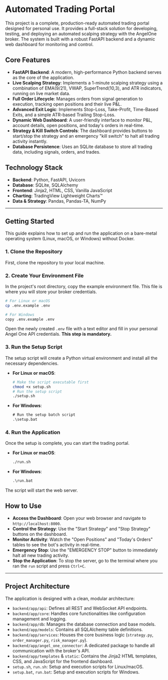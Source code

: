 # Automated Trading Portal

This project is a complete, production-ready automated trading portal designed for personal use. It provides a full-stack solution for developing, testing, and deploying an automated scalping strategy with the AngelOne broker. The system is built with a robust FastAPI backend and a dynamic web dashboard for monitoring and control.

## Core Features

-   **FastAPI Backend**: A modern, high-performance Python backend serves as the core of the application.
-   **Live Scalping Strategy**: Implements a 1-minute scalping strategy using a combination of EMA(9/21), VWAP, SuperTrend(10,3), and ATR indicators, running on live market data.
-   **Full Order Lifecycle**: Manages orders from signal generation to execution, tracking open positions and their live P&L.
-   **Advanced Exit Logic**: Implements Stop-Loss, Take-Profit, Time-Based Exits, and a simple ATR-based Trailing Stop-Loss.
-   **Dynamic Web Dashboard**: A user-friendly interface to monitor P&L, account details, open positions, and today's orders in real-time.
-   **Strategy & Kill Switch Controls**: The dashboard provides buttons to start/stop the strategy and an emergency "kill switch" to halt all trading activity instantly.
-   **Database Persistence**: Uses an SQLite database to store all trading data, including signals, orders, and trades.

## Technology Stack

-   **Backend**: Python, FastAPI, Uvicorn
-   **Database**: SQLite, SQLAlchemy
-   **Frontend**: Jinja2, HTML, CSS, Vanilla JavaScript
-   **Charting**: TradingView Lightweight Charts™
-   **Data & Strategy**: Pandas, Pandas-TA, NumPy

---

## Getting Started

This guide explains how to set up and run the application on a bare-metal operating system (Linux, macOS, or Windows) without Docker.

### **1. Clone the Repository**

First, clone the repository to your local machine.

### **2. Create Your Environment File**

In the project's root directory, copy the example environment file. This file is where you will store your broker credentials.

```sh
# For Linux or macOS
cp .env.example .env

# For Windows
copy .env.example .env
```

Open the newly created `.env` file with a text editor and fill in your personal Angel One API credentials. **This step is mandatory.**

### **3. Run the Setup Script**

The setup script will create a Python virtual environment and install all the necessary dependencies.

-   **For Linux or macOS**:
    ```sh
    # Make the script executable first
    chmod +x setup.sh
    # Run the setup script
    ./setup.sh
    ```

-   **For Windows**:
    ```cmd
    # Run the setup batch script
    .\setup.bat
    ```

### **4. Run the Application**

Once the setup is complete, you can start the trading portal.

-   **For Linux or macOS**:
    ```sh
    ./run.sh
    ```

-   **For Windows**:
    ```cmd
    .\run.bat
    ```

The script will start the web server.

## How to Use

-   **Access the Dashboard**: Open your web browser and navigate to `http://localhost:8000`.
-   **Control the Strategy**: Use the "Start Strategy" and "Stop Strategy" buttons on the dashboard.
-   **Monitor Activity**: Watch the "Open Positions" and "Today's Orders" tables to see the bot's activity in real-time.
-   **Emergency Stop**: Use the "EMERGENCY STOP" button to immediately halt all new trading activity.
-   **Stop the Application**: To stop the server, go to the terminal where you ran the `run` script and press `Ctrl+C`.
---

## Project Architecture

The application is designed with a clean, modular architecture:

-   `backend/app/api`: Defines all REST and WebSocket API endpoints.
-   `backend/app/core`: Handles core functionalities like configuration management and logging.
-   `backend/app/db`: Manages the database connection and base models.
-   `backend/app/models`: Contains all SQLAlchemy table definitions.
-   `backend/app/services`: Houses the core business logic (`strategy.py`, `order_manager.py`, `risk_manager.py`).
-   `backend/app/angel_one_connector`: A dedicated package to handle all communication with the broker's API.
-   `backend/app/templates` & `static`: Contains the Jinja2 HTML templates, CSS, and JavaScript for the frontend dashboard.
-   `setup.sh`, `run.sh`: Setup and execution scripts for Linux/macOS.
-   `setup.bat`, `run.bat`: Setup and execution scripts for Windows.